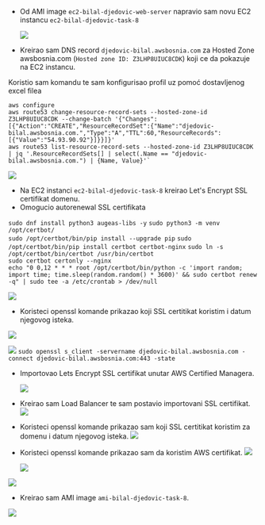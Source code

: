 - Od AMI image `ec2-bilal-djedovic-web-server` napravio sam novu EC2 instancu `ec2-bilal-djedovic-task-8`

  ![](./Screenshot_8.png)

- Kreirao sam DNS record `djedovic-bilal.awsbosnia.com` za Hosted Zone awsbosnia.com (`Hosted zone ID: Z3LHP8UIUC8CDK`) koji ce da pokazuje na EC2 instancu.

Koristio sam komandu te sam konfigurisao profil uz pomoć dostavljenog excel filea

    aws configure
    aws route53 change-resource-record-sets --hosted-zone-id Z3LHP8UIUC8CDK --change-batch '{"Changes":[{"Action":"CREATE","ResourceRecordSet":{"Name":"djedovic-bilal.awsbosnia.com.","Type":"A","TTL":60,"ResourceRecords":[{"Value":"54.93.90.92"}]}}]}'
    aws route53 list-resource-record-sets --hosted-zone-id Z3LHP8UIUC8CDK | jq '.ResourceRecordSets[] | select(.Name == "djedovic-bilal.awsbosnia.com.") | {Name, Value}'`

![](./Screenshot_1.png)

- Na EC2 instanci `ec2-bilal-djedovic-task-8` kreirao Let's Encrypt SSL certifikat domenu.
- Omogucio autorenewal SSL certifikata

`sudo dnf install python3 augeas-libs -y`
`sudo python3 -m venv /opt/certbot/`  
`sudo /opt/certbot/bin/pip install --upgrade pip`
`sudo /opt/certbot/bin/pip install certbot certbot-nginx`
`sudo ln -s /opt/certbot/bin/certbot /usr/bin/certbot`  
`sudo certbot certonly --nginx`  
`echo "0 0,12 * * * root /opt/certbot/bin/python -c 'import random; import time; time.sleep(random.random() * 3600)' && sudo certbot renew -q" | sudo tee -a /etc/crontab > /dev/null`

![](./Screenshot_2.png)

- Koristeci openssl komande prikazao koji SSL certitikat koristim i datum njegovog isteka.

![](./Screenshot_3.png)

![](./Screenshot_12.png)
`sudo openssl s_client -servername djedovic-bilal.awsbosnia.com -connect djedovic-bilal.awsbosnia.com:443 -state`

- Importovao Lets Encrypt SSL certifikat unutar AWS Certified Managera.

  ![](./Screenshot_4.png)

- Kreirao sam Load Balancer te sam postavio importovani SSL certifikat.
  ![](./Screenshot_5.png)
- Koristeci openssl komande prikazao sam koji SSL certitikat koristim za domenu i datum njegovog isteka.
  ![](./Screenshot_3.png)
- Koristeci openssl komande prikazao sam da koristim AWS certifikat.
  ![](./Screenshot_6.png)

  ![](./Screenshot_11.png)

![](./Screenshot_7.png)

- Kreirao sam AMI image `ami-bilal-djedovic-task-8`.

![](./Screenshot_10.png)

